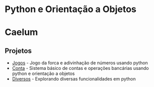 # **Python e Orientação a Objetos**
# Caelum

## Projetos

* [Jogos](https://github.com/gus-phys/Caelum_Python-e-POO/tree/main/jogos) - Jogo da forca e adivinhação de números usando python
* [Conta](https://github.com/gus-phys/Caelum_Python-e-POO/tree/main/oo) - Sistema básico de contas e operações bancárias usando python e orientação a objetos
* [Diversos]() - Explorando diversas funcionalidades em python
